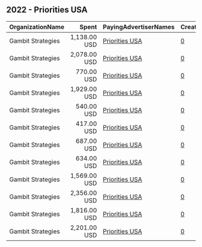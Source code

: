 ## 2022 - Priorities USA 
|OrganizationName|Spent|PayingAdvertiserNames|CreativeUrls|Impressions|Genders|AgeBrackets|CountryCodes|BillingAddresses|CandidateBallotInformation|
|:---|---:|:---|:---|---:|:---|:---|:---|:---|:---|
|Gambit Strategies|1,138.00 USD|[Priorities USA](2022/Priorities_USA.md)|[0](https://www.snap.com/political-ads/asset/ba796a2469b3c696ac1c2f96ba1782bc54feab03be5671c75d4c689c25b2e5a9?mediaType=png)|122,197||18-49|united states|"2939 Van Ness St NW #1006,Washington,20008,US"||
|Gambit Strategies|2,078.00 USD|[Priorities USA](2022/Priorities_USA.md)|[0](https://www.snap.com/political-ads/asset/7ed68949cc9490c8ff756616f27a2596a5fe61afaccf778f7c0673ae6a798057?mediaType=png)|231,580||18-49|united states|"2939 Van Ness St NW #1006,Washington,20008,US"||
|Gambit Strategies|770.00 USD|[Priorities USA](2022/Priorities_USA.md)|[0](https://www.snap.com/political-ads/asset/9b20bbb4e172894c4d635f41ac94f39f383a53f28788cce98fcbe4d53cf35271?mediaType=png)|84,799||18-49|united states|"2939 Van Ness St NW #1006,Washington,20008,US"||
|Gambit Strategies|1,929.00 USD|[Priorities USA](2022/Priorities_USA.md)|[0](https://www.snap.com/political-ads/asset/cc2565bd254d4b0f9297c818e10902627b232525b5757838a20efcc4a113c9a2?mediaType=png)|227,562||18-49|united states|"2939 Van Ness St NW #1006,Washington,20008,US"||
|Gambit Strategies|540.00 USD|[Priorities USA](2022/Priorities_USA.md)|[0](https://www.snap.com/political-ads/asset/7a322db581bc187bc16c52bb2a8e7409030956ff209486ee76a2a6e9ebb10658?mediaType=png)|57,999||18-49|united states|"2939 Van Ness St NW #1006,Washington,20008,US"||
|Gambit Strategies|417.00 USD|[Priorities USA](2022/Priorities_USA.md)|[0](https://www.snap.com/political-ads/asset/737e9feedc442af40d1f4dc19a2687d4b4baccb685bb656a86111ea261788590?mediaType=png)|53,783||18-49|united states|"2939 Van Ness St NW #1006,Washington,20008,US"||
|Gambit Strategies|687.00 USD|[Priorities USA](2022/Priorities_USA.md)|[0](https://www.snap.com/political-ads/asset/266305b09b93770dc86235f79c85e6ae55db0fed2fc6c0c0bcfdeb53b31a7bc8?mediaType=png)|79,666||18-49|united states|"2939 Van Ness St NW #1006,Washington,20008,US"||
|Gambit Strategies|634.00 USD|[Priorities USA](2022/Priorities_USA.md)|[0](https://www.snap.com/political-ads/asset/b48109a7d362c65e29971f54107a9df9586f023bd1780e759d1576c7bf1cdcf3?mediaType=png)|80,071||18-49|united states|"2939 Van Ness St NW #1006,Washington,20008,US"||
|Gambit Strategies|1,569.00 USD|[Priorities USA](2022/Priorities_USA.md)|[0](https://www.snap.com/political-ads/asset/f4c8dab33396aaae8fbe2ec26819709c8fbdadce16ddd63c9508ab505082af69?mediaType=png)|214,424||18-49|united states|"2939 Van Ness St NW #1006,Washington,20008,US"||
|Gambit Strategies|2,356.00 USD|[Priorities USA](2022/Priorities_USA.md)|[0](https://www.snap.com/political-ads/asset/f8c31672109bf9a51ed37176718d35775603ad45826275b70be2ea7a6f418eb2?mediaType=png)|306,981||18-49|united states|"2939 Van Ness St NW #1006,Washington,20008,US"||
|Gambit Strategies|1,816.00 USD|[Priorities USA](2022/Priorities_USA.md)|[0](https://www.snap.com/political-ads/asset/047f7e492a064b982766e24303d7f44ee612763361c5e914df1bec0048dd63cf?mediaType=png)|234,845||18-49|united states|"2939 Van Ness St NW #1006,Washington,20008,US"||
|Gambit Strategies|2,201.00 USD|[Priorities USA](2022/Priorities_USA.md)|[0](https://www.snap.com/political-ads/asset/6bd402c2242ac73ca461a5d01e9a4e0d5eacb06f35e3e0ff58e1c04e0356bb0b?mediaType=png)|293,384||18-49|united states|"2939 Van Ness St NW #1006,Washington,20008,US"||
